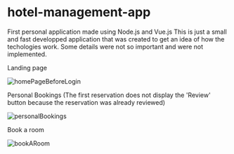 # hotel-management-app
First personal application made using Node.js and Vue.js
This is just a small and fast developped application that was created to get an idea of how the techologies work. Some details were not so important and were not implemented.

Landing page

![homePageBeforeLogin](https://github.com/florin06098/hotel-management-app/assets/146831453/a82b0c12-4329-407b-afda-e007dcd8e493)


Personal Bookings
(The first reservation does not display the 'Review' button because the reservation was already reviewed)

![personalBookings](https://github.com/florin06098/hotel-management-app/assets/146831453/4ac24534-220b-465a-b37a-fc227e283326)


Book a room

![bookARoom](https://github.com/florin06098/hotel-management-app/assets/146831453/a8364cf8-6c1d-4adc-8a01-31f64fa9b47c)
